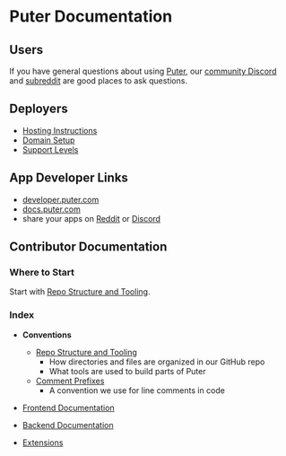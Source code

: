 # Puter Documentation

## Users

If you have general questions about using [Puter](https://puter.com),
our [community Discord](https://discord.gg/PQcx7Teh8u) and
[subreddit](https://www.reddit.com/r/puter/) are good places
to ask questions.

## Deployers

- [Hosting Instructions](./self-hosters/instructions.md)
- [Domain Setup](./self-hosters/domains.md)
- [Support Levels](./self-hosters/support.md)

## App Developer Links
- [developer.puter.com](https://developer.puter.com)
- [docs.puter.com](https://docs.puter.com)
- share your apps on [Reddit](https://www.reddit.com/r/puter/) or
  [Discord](https://discord.gg/PQcx7Teh8u)

## Contributor Documentation

### Where to Start

Start with [Repo Structure and Tooling](./contributors/structure.md).

### Index

- **Conventions**
  - [Repo Structure and Tooling](./contributors/structure.md)
    - How directories and files are organized in our GitHub repo
    - What tools are used to build parts of Puter
  - [Comment Prefixes](./contributors/comment_prefixes.md)
    - A convention we use for line comments in code

- [Frontend Documentation](/src/gui/doc)
- [Backend Documentation](/src/backend/doc)
- [Extensions](./contributors/extensions/)
